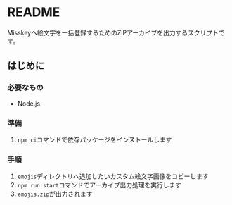 # README
Misskeyへ絵文字を一括登録するためのZIPアーカイブを出力するスクリプトです。

## はじめに

### 必要なもの

- Node.js

### 準備

1. `npm ci`コマンドで依存パッケージをインストールします

### 手順

1. `emojis`ディレクトリへ追加したいカスタム絵文字画像をコピーします
2. `npm run start`コマンドでアーカイブ出力処理を実行します
3. `emojis.zip`が出力されます